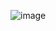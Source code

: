 ![image](https://github.com/jereok91/catConceptIonic/assets/48127006/e298de10-e2be-4253-91fe-4c608659da42)
